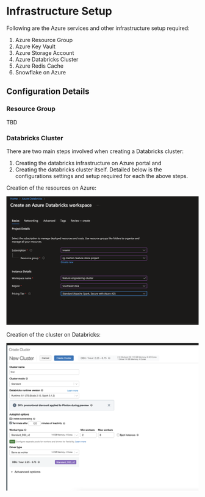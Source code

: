 # Infrastructure Setup

Following are the Azure services and other infrastructure setup required:

1. Azure Resource Group
2. Azure Key Vault
3. Azure Storage Account
4. Azure Databricks Cluster
5. Azure Redis Cache
6. Snowflake on Azure

## Configuration Details

### Resource Group

TBD

### Databricks Cluster

There are two main steps involved when creating a Databricks cluster:
  1. Creating the databricks infrastructure on Azure portal and
  2. Creating the databricks cluster itself.
Detailed below is the configurations settings and setup required for each the above steps.

Creation of the resources on Azure:

![databricks-workspace-settings.png](./images/databricks-workspace-settings.png)

Creation of the cluster on Databricks:

![databricks-cluster-settings.png](./images/databricks-cluster-settings.png)
